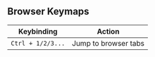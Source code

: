 ## Browser Keymaps

| Keybinding        | Action               |
| ----------------- | -------------------- |
| `Ctrl + 1/2/3...` | Jump to browser tabs |
